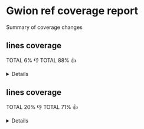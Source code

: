 # Gwion ref coverage report

Summary of coverage changes

## lines coverage

TOTAL 6% :-1:
TOTAL 88% :+1:

<details>
|file|diff|status|
|---|---|---|
|[src/arg.c](https://Gwion.github.io/gwion-coverage-report/ref/index.src_arg.c.html)|-1%|:-1:|
|[src/clean.c](https://Gwion.github.io/gwion-coverage-report/ref/index.src_clean.c.html)|-5%|:+1:|
|[src/compile.c](https://Gwion.github.io/gwion-coverage-report/ref/index.src_compile.c.html)|1%|:+1:|
|[src/emit/emit.c](https://Gwion.github.io/gwion-coverage-report/ref/index.src_emit_emit.c.html)|-7%|:-1:|
|[src/env/env.c](https://Gwion.github.io/gwion-coverage-report/ref/index.src_env_env.c.html)|-3%|:+1:|
|[src/env/envset.c](https://Gwion.github.io/gwion-coverage-report/ref/index.src_env_envset.c.html)|2%|:+1:|
|[src/env/nspc.c](https://Gwion.github.io/gwion-coverage-report/ref/index.src_env_nspc.c.html)|-1%|:-1:|
|[src/env/trait.c](https://Gwion.github.io/gwion-coverage-report/ref/index.src_env_trait.c.html)|-100%|:-1:|
|[src/env/tupleform.c](https://Gwion.github.io/gwion-coverage-report/ref/index.src_env_tupleform.c.html)|3%|:+1:|
|[src/env/type.c](https://Gwion.github.io/gwion-coverage-report/ref/index.src_env_type.c.html)|-7%|:+1:|
|[src/gwion.c](https://Gwion.github.io/gwion-coverage-report/ref/index.src_gwion.c.html)|-7%|:-1:|
|[src/import/cleaner.c](https://Gwion.github.io/gwion-coverage-report/ref/index.src_import_cleaner.c.html)|66%|:-1:|
|[src/import/import_checker.c](https://Gwion.github.io/gwion-coverage-report/ref/index.src_import_import_checker.c.html)|-12%|:+1:|
|[src/import/import_enum.c](https://Gwion.github.io/gwion-coverage-report/ref/index.src_import_import_enum.c.html)|-19%|:+1:|
|[src/import/import_fdef.c](https://Gwion.github.io/gwion-coverage-report/ref/index.src_import_import_fdef.c.html)|-7%|:+1:|
|[src/import/import_internals.c](https://Gwion.github.io/gwion-coverage-report/ref/index.src_import_import_internals.c.html)|-20%|:+1:|
|[src/import/import_item.c](https://Gwion.github.io/gwion-coverage-report/ref/index.src_import_import_item.c.html)|-10%|:+1:|
|[src/import/import_oper.c](https://Gwion.github.io/gwion-coverage-report/ref/index.src_import_import_oper.c.html)|-29%|:+1:|
|[src/import/import_special.c](https://Gwion.github.io/gwion-coverage-report/ref/index.src_import_import_special.c.html)|-22%|:+1:|
|[src/import/import_tdef.c](https://Gwion.github.io/gwion-coverage-report/ref/index.src_import_import_tdef.c.html)|-11%|:+1:|
|[src/import/import_type.c](https://Gwion.github.io/gwion-coverage-report/ref/index.src_import_import_type.c.html)|-20%|:+1:|
|[src/import/import_udef.c](https://Gwion.github.io/gwion-coverage-report/ref/index.src_import_import_udef.c.html)|6%|:+1:|
|[src/lib/array.c](https://Gwion.github.io/gwion-coverage-report/ref/index.src_lib_array.c.html)|-12%|:-1:|
|[src/lib/engine.c](https://Gwion.github.io/gwion-coverage-report/ref/index.src_lib_engine.c.html)|-4%|:+1:|
|[src/lib/event.c](https://Gwion.github.io/gwion-coverage-report/ref/index.src_lib_event.c.html)|61%|:+1:|
|[src/lib/instr.c](https://Gwion.github.io/gwion-coverage-report/ref/index.src_lib_instr.c.html)|-11%|:-1:|
|[src/lib/lib_func.c](https://Gwion.github.io/gwion-coverage-report/ref/index.src_lib_lib_func.c.html)|-12%|:-1:|
|[src/lib/modules.c](https://Gwion.github.io/gwion-coverage-report/ref/index.src_lib_modules.c.html)|-30%|:-1:|
|[src/lib/object.c](https://Gwion.github.io/gwion-coverage-report/ref/index.src_lib_object.c.html)|4%|:+1:|
|[src/lib/object_op.c](https://Gwion.github.io/gwion-coverage-report/ref/index.src_lib_object_op.c.html)|5%|:+1:|
|[src/lib/opfunc.c](https://Gwion.github.io/gwion-coverage-report/ref/index.src_lib_opfunc.c.html)|-13%|:-1:|
|[src/lib/prim.c](https://Gwion.github.io/gwion-coverage-report/ref/index.src_lib_prim.c.html)|-1%|:+1:|
|[src/lib/prim_values.c](https://Gwion.github.io/gwion-coverage-report/ref/index.src_lib_prim_values.c.html)|41%|:-1:|
|[src/lib/ptr.c](https://Gwion.github.io/gwion-coverage-report/ref/index.src_lib_ptr.c.html)|-8%|:-1:|
|[src/lib/ref.c](https://Gwion.github.io/gwion-coverage-report/ref/index.src_lib_ref.c.html)|49%|:+1:|
|[src/lib/shred.c](https://Gwion.github.io/gwion-coverage-report/ref/index.src_lib_shred.c.html)|-4%|:+1:|
|[src/lib/string.c](https://Gwion.github.io/gwion-coverage-report/ref/index.src_lib_string.c.html)|-31%|:-1:|
|[src/lib/tmpl_info.c](https://Gwion.github.io/gwion-coverage-report/ref/index.src_lib_tmpl_info.c.html)|-4%|:+1:|
|[src/lib/ugen.c](https://Gwion.github.io/gwion-coverage-report/ref/index.src_lib_ugen.c.html)|-5%|:-1:|
|[src/lib/union.c](https://Gwion.github.io/gwion-coverage-report/ref/index.src_lib_union.c.html)|-39%|:+1:|
|[src/lib/vararg.c](https://Gwion.github.io/gwion-coverage-report/ref/index.src_lib_vararg.c.html)|2%|:+1:|
|[src/main.c](https://Gwion.github.io/gwion-coverage-report/ref/index.src_main.c.html)|100%|:+1:|
|[src/parse/check.c](https://Gwion.github.io/gwion-coverage-report/ref/index.src_parse_check.c.html)|-5%|:-1:|
|[src/parse/check_traits.c](https://Gwion.github.io/gwion-coverage-report/ref/index.src_parse_check_traits.c.html)|-97%|:-1:|
|[src/parse/compat_func.c](https://Gwion.github.io/gwion-coverage-report/ref/index.src_parse_compat_func.c.html)|46%|:-1:|
|[src/parse/did_you_mean.c](https://Gwion.github.io/gwion-coverage-report/ref/index.src_parse_did_you_mean.c.html)|-207%|:-1:|
|[src/parse/func_operator.c](https://Gwion.github.io/gwion-coverage-report/ref/index.src_parse_func_operator.c.html)|100%|:+1:|
|[src/parse/func_resolve_tmpl.c](https://Gwion.github.io/gwion-coverage-report/ref/index.src_parse_func_resolve_tmpl.c.html)|-3%|:+1:|
|[src/parse/operator.c](https://Gwion.github.io/gwion-coverage-report/ref/index.src_parse_operator.c.html)|-19%|:-1:|
|[src/parse/scan0.c](https://Gwion.github.io/gwion-coverage-report/ref/index.src_parse_scan0.c.html)|-14%|:-1:|
|[src/parse/scan1.c](https://Gwion.github.io/gwion-coverage-report/ref/index.src_parse_scan1.c.html)|2%|:+1:|
|[src/parse/scan2.c](https://Gwion.github.io/gwion-coverage-report/ref/index.src_parse_scan2.c.html)|-2%|:+1:|
|[src/parse/scanx.c](https://Gwion.github.io/gwion-coverage-report/ref/index.src_parse_scanx.c.html)|100%|:+1:|
|[src/parse/template.c](https://Gwion.github.io/gwion-coverage-report/ref/index.src_parse_template.c.html)|-9%|:+1:|
|[src/parse/traverse.c](https://Gwion.github.io/gwion-coverage-report/ref/index.src_parse_traverse.c.html)|-3%|:+1:|
|[src/parse/type_decl.c](https://Gwion.github.io/gwion-coverage-report/ref/index.src_parse_type_decl.c.html)|-11%|:-1:|
|[src/pass.c](https://Gwion.github.io/gwion-coverage-report/ref/index.src_pass.c.html)|100%|:+1:|
|[src/plug.c](https://Gwion.github.io/gwion-coverage-report/ref/index.src_plug.c.html)|7%|:+1:|
|[src/soundinfo.c](https://Gwion.github.io/gwion-coverage-report/ref/index.src_soundinfo.c.html)|100%|:+1:|
|[src/vm/closure.c](https://Gwion.github.io/gwion-coverage-report/ref/index.src_vm_closure.c.html)|-8%|:+1:|
|[src/vm/driver.c](https://Gwion.github.io/gwion-coverage-report/ref/index.src_vm_driver.c.html)|100%|:+1:|
|[src/vm/shreduler.c](https://Gwion.github.io/gwion-coverage-report/ref/index.src_vm_shreduler.c.html)|100%|:+1:|
|[src/vm/vm_code.c](https://Gwion.github.io/gwion-coverage-report/ref/index.src_vm_vm_code.c.html)|78%|:+1:|
|[src/vm/vm_name.c](https://Gwion.github.io/gwion-coverage-report/ref/index.src_vm_vm_name.c.html)|100%|:+1:|
|[src/vm/vm_shred.c](https://Gwion.github.io/gwion-coverage-report/ref/index.src_vm_vm_shred.c.html)|97%|:+1:|
</details>

## lines coverage

TOTAL 20% :-1:
TOTAL 71% :+1:

<details>
|file|diff|status|
|---|---|---|
|[src/arg.c](https://Gwion.github.io/gwion-coverage-report/ref/index.src_arg.c.html)|-3%|:-1:|
|[src/clean.c](https://Gwion.github.io/gwion-coverage-report/ref/index.src_clean.c.html)|-9%|:-1:|
|[src/compile.c](https://Gwion.github.io/gwion-coverage-report/ref/index.src_compile.c.html)|3%|:+1:|
|[src/emit/emit.c](https://Gwion.github.io/gwion-coverage-report/ref/index.src_emit_emit.c.html)|-6%|:-1:|
|[src/emit/escape.c](https://Gwion.github.io/gwion-coverage-report/ref/index.src_emit_escape.c.html)|-4%|:-1:|
|[src/env/env.c](https://Gwion.github.io/gwion-coverage-report/ref/index.src_env_env.c.html)|-13%|:+1:|
|[src/env/env_utils.c](https://Gwion.github.io/gwion-coverage-report/ref/index.src_env_env_utils.c.html)|-2%|:-1:|
|[src/env/envset.c](https://Gwion.github.io/gwion-coverage-report/ref/index.src_env_envset.c.html)|1%|:+1:|
|[src/env/func.c](https://Gwion.github.io/gwion-coverage-report/ref/index.src_env_func.c.html)|1%|:+1:|
|[src/env/nspc.c](https://Gwion.github.io/gwion-coverage-report/ref/index.src_env_nspc.c.html)|1%|:+1:|
|[src/env/trait.c](https://Gwion.github.io/gwion-coverage-report/ref/index.src_env_trait.c.html)|-93%|:-1:|
|[src/env/tupleform.c](https://Gwion.github.io/gwion-coverage-report/ref/index.src_env_tupleform.c.html)|9%|:+1:|
|[src/env/type.c](https://Gwion.github.io/gwion-coverage-report/ref/index.src_env_type.c.html)|-16%|:+1:|
|[src/gwion.c](https://Gwion.github.io/gwion-coverage-report/ref/index.src_gwion.c.html)|-17%|:-1:|
|[src/gwiondata.c](https://Gwion.github.io/gwion-coverage-report/ref/index.src_gwiondata.c.html)|-25%|:+1:|
|[src/import/cleaner.c](https://Gwion.github.io/gwion-coverage-report/ref/index.src_import_cleaner.c.html)|67%|:-1:|
|[src/import/import_cdef.c](https://Gwion.github.io/gwion-coverage-report/ref/index.src_import_import_cdef.c.html)|-3%|:-1:|
|[src/import/import_checker.c](https://Gwion.github.io/gwion-coverage-report/ref/index.src_import_import_checker.c.html)|2%|:+1:|
|[src/import/import_enum.c](https://Gwion.github.io/gwion-coverage-report/ref/index.src_import_import_enum.c.html)|-33%|:-1:|
|[src/import/import_fdef.c](https://Gwion.github.io/gwion-coverage-report/ref/index.src_import_import_fdef.c.html)|-17%|:+1:|
|[src/import/import_internals.c](https://Gwion.github.io/gwion-coverage-report/ref/index.src_import_import_internals.c.html)|-5%|:-1:|
|[src/import/import_item.c](https://Gwion.github.io/gwion-coverage-report/ref/index.src_import_import_item.c.html)|-12%|:+1:|
|[src/import/import_special.c](https://Gwion.github.io/gwion-coverage-report/ref/index.src_import_import_special.c.html)|-52%|:-1:|
|[src/import/import_tdef.c](https://Gwion.github.io/gwion-coverage-report/ref/index.src_import_import_tdef.c.html)|-32%|:-1:|
|[src/import/import_type.c](https://Gwion.github.io/gwion-coverage-report/ref/index.src_import_import_type.c.html)|-13%|:-1:|
|[src/import/import_udef.c](https://Gwion.github.io/gwion-coverage-report/ref/index.src_import_import_udef.c.html)|-2%|:-1:|
|[src/lib/array.c](https://Gwion.github.io/gwion-coverage-report/ref/index.src_lib_array.c.html)|-13%|:-1:|
|[src/lib/engine.c](https://Gwion.github.io/gwion-coverage-report/ref/index.src_lib_engine.c.html)|-29%|:-1:|
|[src/lib/event.c](https://Gwion.github.io/gwion-coverage-report/ref/index.src_lib_event.c.html)|-9%|:-1:|
|[src/lib/instr.c](https://Gwion.github.io/gwion-coverage-report/ref/index.src_lib_instr.c.html)|-3%|:-1:|
|[src/lib/lib_func.c](https://Gwion.github.io/gwion-coverage-report/ref/index.src_lib_lib_func.c.html)|-15%|:-1:|
|[src/lib/modules.c](https://Gwion.github.io/gwion-coverage-report/ref/index.src_lib_modules.c.html)|-50%|:-1:|
|[src/lib/object.c](https://Gwion.github.io/gwion-coverage-report/ref/index.src_lib_object.c.html)|12%|:+1:|
|[src/lib/object_op.c](https://Gwion.github.io/gwion-coverage-report/ref/index.src_lib_object_op.c.html)|12%|:+1:|
|[src/lib/opfunc.c](https://Gwion.github.io/gwion-coverage-report/ref/index.src_lib_opfunc.c.html)|18%|:+1:|
|[src/lib/ptr.c](https://Gwion.github.io/gwion-coverage-report/ref/index.src_lib_ptr.c.html)|-4%|:-1:|
|[src/lib/ref.c](https://Gwion.github.io/gwion-coverage-report/ref/index.src_lib_ref.c.html)|28%|:+1:|
|[src/lib/shred.c](https://Gwion.github.io/gwion-coverage-report/ref/index.src_lib_shred.c.html)|-20%|:-1:|
|[src/lib/string.c](https://Gwion.github.io/gwion-coverage-report/ref/index.src_lib_string.c.html)|-23%|:-1:|
|[src/lib/tmpl_info.c](https://Gwion.github.io/gwion-coverage-report/ref/index.src_lib_tmpl_info.c.html)|-20%|:+1:|
|[src/lib/ugen.c](https://Gwion.github.io/gwion-coverage-report/ref/index.src_lib_ugen.c.html)|-43%|:-1:|
|[src/lib/union.c](https://Gwion.github.io/gwion-coverage-report/ref/index.src_lib_union.c.html)|-65%|:+1:|
|[src/lib/vararg.c](https://Gwion.github.io/gwion-coverage-report/ref/index.src_lib_vararg.c.html)|6%|:+1:|
|[src/main.c](https://Gwion.github.io/gwion-coverage-report/ref/index.src_main.c.html)|-50%|:+1:|
|[src/parse/check.c](https://Gwion.github.io/gwion-coverage-report/ref/index.src_parse_check.c.html)|-12%|:-1:|
|[src/parse/check_traits.c](https://Gwion.github.io/gwion-coverage-report/ref/index.src_parse_check_traits.c.html)|-82%|:-1:|
|[src/parse/compat_func.c](https://Gwion.github.io/gwion-coverage-report/ref/index.src_parse_compat_func.c.html)|62%|:-1:|
|[src/parse/did_you_mean.c](https://Gwion.github.io/gwion-coverage-report/ref/index.src_parse_did_you_mean.c.html)|5%|:+1:|
|[src/parse/func_operator.c](https://Gwion.github.io/gwion-coverage-report/ref/index.src_parse_func_operator.c.html)|84%|:-1:|
|[src/parse/func_resolve_tmpl.c](https://Gwion.github.io/gwion-coverage-report/ref/index.src_parse_func_resolve_tmpl.c.html)|-15%|:+1:|
|[src/parse/scan0.c](https://Gwion.github.io/gwion-coverage-report/ref/index.src_parse_scan0.c.html)|-7%|:-1:|
|[src/parse/scan1.c](https://Gwion.github.io/gwion-coverage-report/ref/index.src_parse_scan1.c.html)|-12%|:-1:|
|[src/parse/scan2.c](https://Gwion.github.io/gwion-coverage-report/ref/index.src_parse_scan2.c.html)|-20%|:+1:|
|[src/parse/scanx.c](https://Gwion.github.io/gwion-coverage-report/ref/index.src_parse_scanx.c.html)|-15%|:-1:|
|[src/parse/traverse.c](https://Gwion.github.io/gwion-coverage-report/ref/index.src_parse_traverse.c.html)|-35%|:+1:|
|[src/parse/type_decl.c](https://Gwion.github.io/gwion-coverage-report/ref/index.src_parse_type_decl.c.html)|-27%|:-1:|
|[src/pass.c](https://Gwion.github.io/gwion-coverage-report/ref/index.src_pass.c.html)|100%|:+1:|
|[src/plug.c](https://Gwion.github.io/gwion-coverage-report/ref/index.src_plug.c.html)|23%|:+1:|
|[src/vm/closure.c](https://Gwion.github.io/gwion-coverage-report/ref/index.src_vm_closure.c.html)|-25%|:-1:|
|[src/vm/driver.c](https://Gwion.github.io/gwion-coverage-report/ref/index.src_vm_driver.c.html)|100%|:+1:|
|[src/vm/shreduler.c](https://Gwion.github.io/gwion-coverage-report/ref/index.src_vm_shreduler.c.html)|100%|:+1:|
|[src/vm/vm_code.c](https://Gwion.github.io/gwion-coverage-report/ref/index.src_vm_vm_code.c.html)|85%|:+1:|
|[src/vm/vm_name.c](https://Gwion.github.io/gwion-coverage-report/ref/index.src_vm_vm_name.c.html)|75%|:+1:|
|[src/vm/vm_shred.c](https://Gwion.github.io/gwion-coverage-report/ref/index.src_vm_vm_shred.c.html)|91%|:+1:|
</details>


